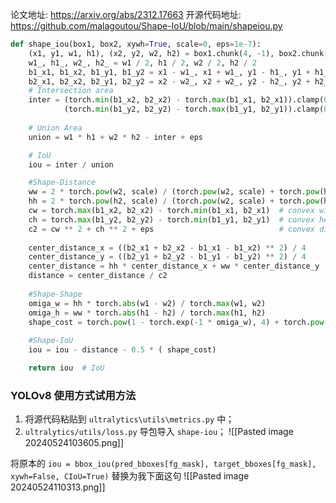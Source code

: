 论文地址: https://arxiv.org/abs/2312.17663
开源代码地址: https://github.com/malagoutou/Shape-IoU/blob/main/shapeiou.py

```Python
def shape_iou(box1, box2, xywh=True, scale=0, eps=1e-7):
    (x1, y1, w1, h1), (x2, y2, w2, h2) = box1.chunk(4, -1), box2.chunk(4, -1)
    w1_, h1_, w2_, h2_ = w1 / 2, h1 / 2, w2 / 2, h2 / 2
    b1_x1, b1_x2, b1_y1, b1_y2 = x1 - w1_, x1 + w1_, y1 - h1_, y1 + h1_
    b2_x1, b2_x2, b2_y1, b2_y2 = x2 - w2_, x2 + w2_, y2 - h2_, y2 + h2_
    # Intersection area
    inter = (torch.min(b1_x2, b2_x2) - torch.max(b1_x1, b2_x1)).clamp(0) * \
            (torch.min(b1_y2, b2_y2) - torch.max(b1_y1, b2_y1)).clamp(0)
            
    # Union Area
    union = w1 * h1 + w2 * h2 - inter + eps

    # IoU
    iou = inter / union

    #Shape-Distance      
    ww = 2 * torch.pow(w2, scale) / (torch.pow(w2, scale) + torch.pow(h2, scale))
    hh = 2 * torch.pow(h2, scale) / (torch.pow(w2, scale) + torch.pow(h2, scale))
    cw = torch.max(b1_x2, b2_x2) - torch.min(b1_x1, b2_x1)  # convex width
    ch = torch.max(b1_y2, b2_y2) - torch.min(b1_y1, b2_y1)  # convex height
    c2 = cw ** 2 + ch ** 2 + eps                            # convex diagonal squared
    
    center_distance_x = ((b2_x1 + b2_x2 - b1_x1 - b1_x2) ** 2) / 4
    center_distance_y = ((b2_y1 + b2_y2 - b1_y1 - b1_y2) ** 2) / 4
    center_distance = hh * center_distance_x + ww * center_distance_y
    distance = center_distance / c2
    
    #Shape-Shape   
    omiga_w = hh * torch.abs(w1 - w2) / torch.max(w1, w2)
    omiga_h = ww * torch.abs(h1 - h2) / torch.max(h1, h2)
    shape_cost = torch.pow(1 - torch.exp(-1 * omiga_w), 4) + torch.pow(1 - torch.exp(-1 * omiga_h), 4)
    
    #Shape-IoU  
    iou = iou - distance - 0.5 * ( shape_cost)

    return iou  # IoU
```

### YOLOv8 使用方式试用方法
1. 将源代码粘贴到 `ultralytics\utils\metrics.py` 中；
2. `ultralytics/utils/loss.py` 导包导入 `shape-iou`；
![[Pasted image 20240524103605.png]]

将原本的 `iou = bbox_iou(pred_bboxes[fg_mask], target_bboxes[fg_mask], xywh=False, CIoU=True)` 替换为我下面这句
![[Pasted image 20240524110313.png]]
